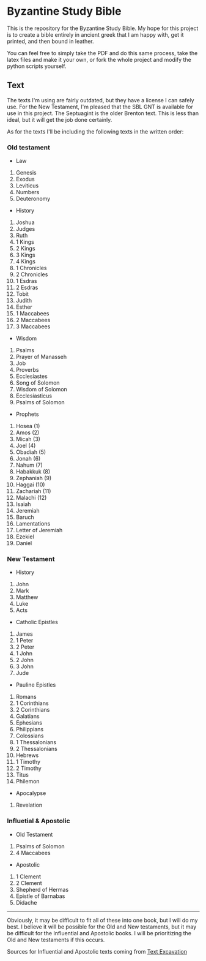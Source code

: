 # Byzantine Study Bible

This is the repository for the Byzantine Study Bible. My hope for this project is to create a bible entirely in ancient greek that I am happy with, get it printed, and then bound in leather. 

You can feel free to simply take the PDF and do this same process, take the latex files and make it your own, or fork the whole project and modify the python scripts yourself. 

## Text

The texts I'm using are fairly outdated, but they have a license I can safely use. For the New Testament, I'm pleased that the SBL GNT is available for use in this project. The Septuagint is the older Brenton text. This is less than ideal, but it will get the job done certainly.

As for the texts I'll be including the following texts in the written order:

### Old testament
 - Law
 1. Genesis
 1. Exodus
 1. Leviticus
 1. Numbers
 1. Deuteronomy
 - History
 1. Joshua
 1. Judges
 1. Ruth
 1. 1 Kings
 1. 2 Kings
 1. 3 Kings
 1. 4 Kings
 1. 1 Chronicles
 1. 2 Chronicles
 1. 1 Esdras
 1. 2 Esdras
 1. Tobit
 1. Judith
 1. Esther
 1. 1 Maccabees
 1. 2 Maccabees
 1. 3 Maccabees
 - Wisdom
 1. Psalms
 1. Prayer of Manasseh
 1. Job
 1. Proverbs
 1. Ecclesiastes
 1. Song of Solomon
 1. Wisdom of Solomon
 1. Ecclesiasticus
 1. Psalms of Solomon
 - Prophets
 1. Hosea (1)
 1. Amos (2)
 1. Micah (3)
 1. Joel (4)
 1. Obadiah (5)
 1. Jonah (6)
 1. Nahum (7)
 1. Habakkuk (8)
 1. Zephaniah (9)
 1. Haggai (10)
 1. Zachariah (11)
 1. Malachi (12)
 1. Isaiah
 1. Jeremiah
 1. Baruch
 1. Lamentations
 1. Letter of Jeremiah
 1. Ezekiel
 1. Daniel

### New Testament
 - History
 1. John
 1. Mark
 1. Matthew
 1. Luke
 1. Acts
 - Catholic Epistles
 1. James
 1. 1 Peter
 1. 2 Peter
 1. 1 John
 1. 2 John
 1. 3 John
 1. Jude
 - Pauline Epistles
 1. Romans
 1. 1 Corinthians
 1. 2 Corinthians
 1. Galatians
 1. Ephesians
 1. Philippians
 1. Colossians
 1. 1 Thessalonians
 1. 2 Thessalonians
 1. Hebrews
 1. 1 Timothy
 1. 2 Timothy
 1. Titus
 1. Philemon
 - Apocalypse
 1. Revelation

### Influetial & Apostolic
 - Old Testament
 1. Psalms of Solomon
 1. 4 Maccabees
 - Apostolic
 1. 1 Clement
 1. 2 Clement
 1. Shepherd of Hermas
 1. Epistle of Barnabas
 1. Didache

 ---

 Obviously, it may be difficult to fit all of these into one book, but I will do my best. I believe it will be possible for the Old and New testaments, but it may be difficult for the Influential and Apostolic books. I will be prioritizing the Old and New testaments if this occurs. 

 Sources for Influential and Apostolic texts coming from [Text Excavation](http://textexcavation.com/texts.html)
